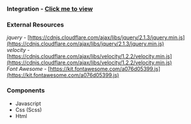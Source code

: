### Integration - [Click me to view](https://algobook-io.github.io/Integration/)

### External Resources
_jquery_ - [https://cdnjs.cloudflare.com/ajax/libs/jquery/2.1.3/jquery.min.js](https://cdnjs.cloudflare.com/ajax/libs/jquery/2.1.3/jquery.min.js)
<br>
_velocity_ - [https://cdnjs.cloudflare.com/ajax/libs/velocity/1.2.2/velocity.min.js](https://cdnjs.cloudflare.com/ajax/libs/velocity/1.2.2/velocity.min.js)
<br>
_Font Awesome_ - [https://kit.fontawesome.com/a076d05399.js](https://kit.fontawesome.com/a076d05399.js)

### Components
* Javascript 
* Css (Scss)
* Html